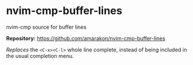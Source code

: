 # nvim-cmp-buffer-lines

nvim-cmp source for buffer lines

**Repository:** <https://github.com/amarakon/nvim-cmp-buffer-lines>

_Replaces_ the `<C-x><C-l>` whole line complete, instead of being included in the usual completion menu.

<!-- vim: set ft=markdown: -->